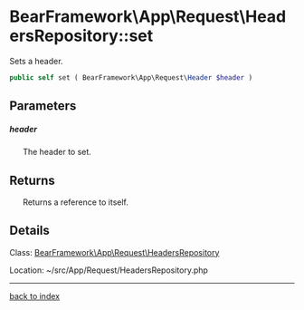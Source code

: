 # BearFramework\App\Request\HeadersRepository::set

Sets a header.

```php
public self set ( BearFramework\App\Request\Header $header )
```

## Parameters

##### header

&nbsp;&nbsp;&nbsp;&nbsp;&nbsp;&nbsp;The header to set.

## Returns

&nbsp;&nbsp;&nbsp;&nbsp;&nbsp;&nbsp;Returns a reference to itself.

## Details

Class: [BearFramework\App\Request\HeadersRepository](bearframework.app.request.headersrepository.class.md)

Location: ~/src/App/Request/HeadersRepository.php

---

[back to index](index.md)

